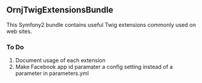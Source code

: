 ## OrnjTwigExtensionsBundle

This Symfony2 bundle contains useful Twig extensions commonly used on web sites.

### To Do

1.  Document usage of each extension
1.  Make Facebook app id paramater a config setting instead of a parameter in parameters.yml